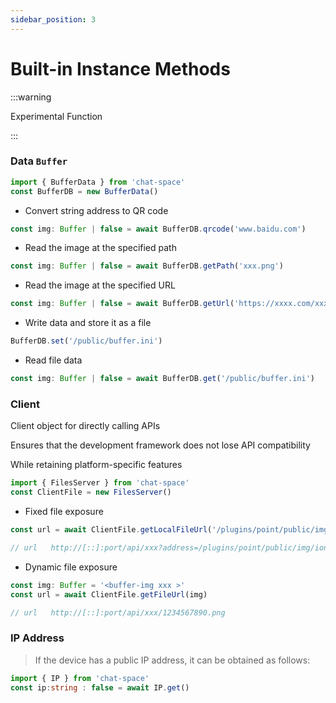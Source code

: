 ```yaml
---
sidebar_position: 3
---
```


# Built-in Instance Methods

:::warning

Experimental Function

:::

### Data `Buffer`

```ts title="apps/**/*/res.ts"
import { BufferData } from 'chat-space'
const BufferDB = new BufferData()
```

- Convert string address to QR code

```ts title="apps/**/*/res.ts"
const img: Buffer | false = await BufferDB.qrcode('www.baidu.com')
```

- Read the image at the specified path

```ts title="apps/**/*/res.ts"
const img: Buffer | false = await BufferDB.getPath('xxx.png')
```

- Read the image at the specified URL

```ts title="apps/**/*/res.ts"
const img: Buffer | false = await BufferDB.getUrl('https://xxxx.com/xxx.png')
```

- Write data and store it as a file

```ts title="apps/**/*/res.ts"
BufferDB.set('/public/buffer.ini')
```

- Read file data

```ts title="apps/**/*/res.ts"
const img: Buffer | false = await BufferDB.get('/public/buffer.ini')
```

### Client

Client object for directly calling APIs

Ensures that the development framework does not lose API compatibility

While retaining platform-specific features

```ts title="apps/**/*/res.ts"
import { FilesServer } from 'chat-space'
const ClientFile = new FilesServer()
```

- Fixed file exposure

```ts title="apps/**/*/res.ts"
const url = await ClientFile.getLocalFileUrl('/plugins/point/public/img/ionc.png')

// url   http://[::]:port/api/xxx?address=/plugins/point/public/img/ionc.png
```

- Dynamic file exposure

```ts title="apps/**/*/res.ts"
const img: Buffer = '<buffer-img xxx >'
const url = await ClientFile.getFileUrl(img)

// url   http://[::]:port/api/xxx/1234567890.png
```

### IP Address

> If the device has a public IP address, it can be obtained as follows:

```ts title="apps/**/*/res.ts"
import { IP } from 'chat-space'
const ip:string : false = await IP.get()
```
